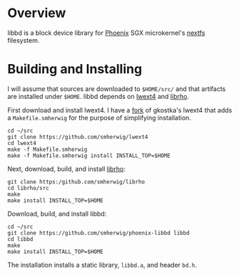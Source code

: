 Overview
========
libbd is a block device library for
[Phoenix](https://github.com/smherwig/phoenix) SGX microkernel's
[nextfs](https://github.com/smherwig/phoenix-fileserver) filesystem.


Building and Installing
=======================
I will assume that sources are downloaded to `$HOME/src/` and that artifacts
are installed under `$HOME`.  libbd depends on [lwext4](https://github.com/gkostka/lwext4) and [librho](https://github.com/smherwig/librho).


First download and install lwext4.  I have a
[fork](https://github.com/smherwig/lwext4) of gkostka's lwext4 that adds
a `Makefile.smherwig` for the purpose of simplifying installation.

```
cd ~/src
git clone https://github.com/smherwig/lwext4
cd lwext4
make -f Makefile.smherwig
make -f Makefile.smherwig install INSTALL_TOP=$HOME
```


Next, download, build, and install
[librho](https://github.com/smherwig/librho):

```
git clone https:/github.com/smherwig/librho
cd librho/src
make
make install INSTALL_TOP=$HOME
```


Download, build, and install libbd:

```
cd ~/src
git clone https://github.com/smherwig/phoenix-libbd libbd
cd libbd
make
make install INSTALL_TOP=$HOME
```

The installation installs a static library, `libbd.a`, and header `bd.h`.
